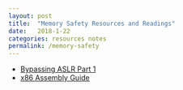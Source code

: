 ```yaml
---
layout: post
title:  "Memory Safety Resources and Readings"
date:   2018-1-22
categories: resources notes
permalink: /memory-safety
---
```


- [Bypassing ASLR Part 1](https://sploitfun.wordpress.com/2015/05/08/bypassing-aslr-part-i/)
- [x86 Assembly Guide](http://flint.cs.yale.edu/cs421/papers/x86-asm/asm.html)
